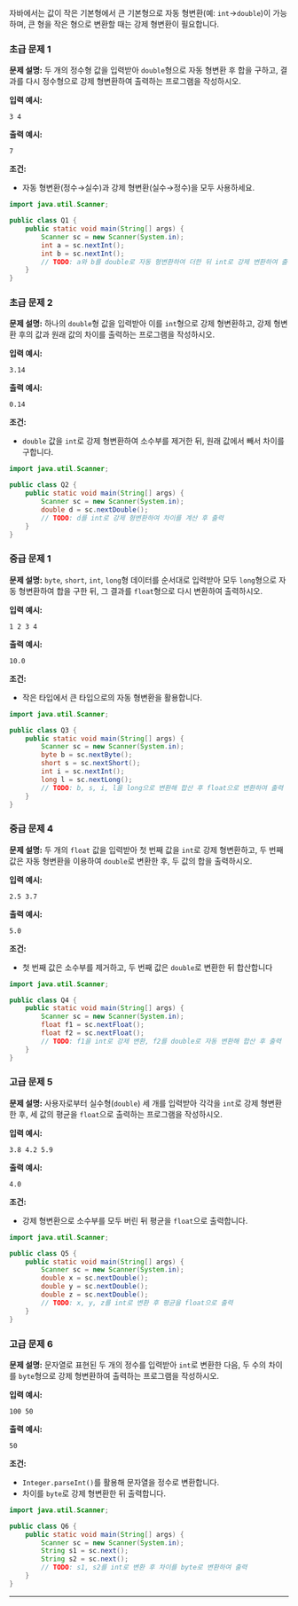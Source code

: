 자바에서는 값이 작은 기본형에서 큰 기본형으로 자동 형변환(예: `int`→`double`)이 가능하며, 큰 형을 작은 형으로 변환할 때는 강제 형변환이 필요합니다.

### 초급 문제 1

**문제 설명:** 두 개의 정수형 값을 입력받아 `double`형으로 자동 형변환 후 합을 구하고, 결과를 다시 정수형으로 강제 형변환하여 출력하는 프로그램을 작성하시오.

**입력 예시:**

```
3 4
```

**출력 예시:**

```
7
```

**조건:**

- 자동 형변환(정수→실수)과 강제 형변환(실수→정수)을 모두 사용하세요.

```java
import java.util.Scanner;

public class Q1 {
    public static void main(String[] args) {
        Scanner sc = new Scanner(System.in);
        int a = sc.nextInt();
        int b = sc.nextInt();
        // TODO: a와 b를 double로 자동 형변환하여 더한 뒤 int로 강제 변환하여 출력
    }
}
```

### 초급 문제 2

**문제 설명:** 하나의 `double`형 값을 입력받아 이를 `int`형으로 강제 형변환하고, 강제 형변환 후의 값과 원래 값의 차이를 출력하는 프로그램을 작성하시오.

**입력 예시:**

```
3.14
```

**출력 예시:**

```
0.14
```

**조건:**

- `double` 값을 `int`로 강제 형변환하여 소수부를 제거한 뒤, 원래 값에서 빼서 차이를 구합니다.

```java
import java.util.Scanner;

public class Q2 {
    public static void main(String[] args) {
        Scanner sc = new Scanner(System.in);
        double d = sc.nextDouble();
        // TODO: d를 int로 강제 형변환하여 차이를 계산 후 출력
    }
}
```

### 중급 문제 1

**문제 설명:** `byte`, `short`, `int`, `long`형 데이터를 순서대로 입력받아 모두 `long`형으로 자동 형변환하여 합을 구한 뒤, 그 결과를 `float`형으로 다시 변환하여 출력하시오.

**입력 예시:**

```
1 2 3 4
```

**출력 예시:**

```
10.0
```

**조건:**

- 작은 타입에서 큰 타입으로의 자동 형변환을 활용합니다.

```java
import java.util.Scanner;

public class Q3 {
    public static void main(String[] args) {
        Scanner sc = new Scanner(System.in);
        byte b = sc.nextByte();
        short s = sc.nextShort();
        int i = sc.nextInt();
        long l = sc.nextLong();
        // TODO: b, s, i, l을 long으로 변환해 합산 후 float으로 변환하여 출력
    }
}
```

### 중급 문제 4

**문제 설명:** 두 개의 `float` 값을 입력받아 첫 번째 값을 `int`로 강제 형변환하고, 두 번째 값은 자동 형변환을 이용하여 `double`로 변환한 후, 두 값의 합을 출력하시오.

**입력 예시:**

```
2.5 3.7
```

**출력 예시:**

```
5.0
```

**조건:**

- 첫 번째 값은 소수부를 제거하고, 두 번째 값은 `double`로 변환한 뒤 합산합니다

```java
import java.util.Scanner;

public class Q4 {
    public static void main(String[] args) {
        Scanner sc = new Scanner(System.in);
        float f1 = sc.nextFloat();
        float f2 = sc.nextFloat();
        // TODO: f1을 int로 강제 변환, f2를 double로 자동 변환해 합산 후 출력
    }
}
```

### 고급 문제 5

**문제 설명:** 사용자로부터 실수형(`double`) 세 개를 입력받아 각각을 `int`로 강제 형변환한 후, 세 값의 평균을 `float`으로 출력하는 프로그램을 작성하시오.

**입력 예시:**

```
3.8 4.2 5.9
```

**출력 예시:**

```
4.0
```

**조건:**

- 강제 형변환으로 소수부를 모두 버린 뒤 평균을 `float`으로 출력합니다.

```java
import java.util.Scanner;

public class Q5 {
    public static void main(String[] args) {
        Scanner sc = new Scanner(System.in);
        double x = sc.nextDouble();
        double y = sc.nextDouble();
        double z = sc.nextDouble();
        // TODO: x, y, z를 int로 변환 후 평균을 float으로 출력
    }
}
```

### 고급 문제 6

**문제 설명:** 문자열로 표현된 두 개의 정수를 입력받아 `int`로 변환한 다음, 두 수의 차이를 `byte`형으로 강제 형변환하여 출력하는 프로그램을 작성하시오.

**입력 예시:**

```
100 50
```

**출력 예시:**

```
50
```

**조건:**

- `Integer.parseInt()`를 활용해 문자열을 정수로 변환합니다.
- 차이를 `byte`로 강제 형변환한 뒤 출력합니다.

```java
import java.util.Scanner;

public class Q6 {
    public static void main(String[] args) {
        Scanner sc = new Scanner(System.in);
        String s1 = sc.next();
        String s2 = sc.next();
        // TODO: s1, s2를 int로 변환 후 차이를 byte로 변환하여 출력
    }
}
```

---